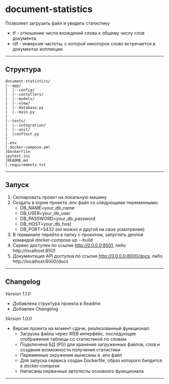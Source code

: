 # document-statistics
 
Позволяет загрузить файл и увидеть статистику 
* tf - отношение числа вхождений слова к общему числу слов документа.
* idf - инверсия частоты, с которой некоторое слово встречается в документах коллекции.
___
## Структура
```
document-statistics/  
|--app/
|  |--config/
|  |--contollers/
|  |--models/
|  |--view/
|  |--database.py
|  |--main.py
|
|--tests/
|  |--integration/
|  |--unit/
|  |conftest.py
|
|.env
|.docker-compose.yml
|Dockerfile
|pytest.ini
|README.md
|.requirements.txt
```
___
## Запуск
1. Скопировать проект на локальную машину
2. Создать в корне проекта .env файл со следующими переменными:
    * DB_NAME=your_db_name
    * DB_USER=your_db_user
    * DB_PASSWORD=your_db_password
    * DB_HOST=your_db_host
    * DB_PORT=5432 (но можно и другой на свое усмотрение)
3. В терминале перейти в папку с проектом, запустить деплой командой docker-compose up --build
4. Сервис доступен по ссылке http://0.0.0.0:8501, либо http://localhost:8501
5. Документация API доступна по ссылке http://0.0.0.0:8000/docs, либо http://localhost:8000/docs
___
## Changelog
_Version 1.1.0_

- Добавлена структура проекта в Readme
- Добавлен Changelog

_Version 1.0.0_
- Версия проекта на момент сдачи, реализованный функционал:
  - Загрузка файла через WEB интерфейс, последующее отображение таблицы со статистикой по словам
  - Подключена БД (PG) для хранения загруженных файлов, слов и создания возможности получения статистики  
  - Переменные окружения вынесены в .env файл
  - Для запуска сервиса создан Dockerfile, образ которого билдится в docker-compose
  - Написаны первичные автотесты основного функционала
___